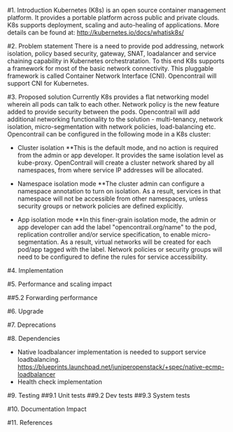 
#1. Introduction
Kubernetes (K8s) is an open source container management platform. It provides a portable platform across public and private clouds. K8s supports deployment, scaling and auto-healing of applications. More details can be found at: http://kubernetes.io/docs/whatisk8s/




#2. Problem statement
There is a need to provide pod addressing, network isolation, policy based security, gateway, SNAT, loadalancer and service chaining capability in Kubernetes orchestratation. To this end K8s supports a framework for most of the basic network connectivity. This pluggable framework is called Container Network Interface (CNI). Opencontrail will support CNI for Kubernetes.
 

#3. Proposed solution
Currently K8s provides a flat networking model wherein all pods can talk to each other. Network policy is the new feature added to provide security between the pods. Opencontrail will add additional networking functionality to the solution - multi-tenancy, network isolation, micro-segmentation with network policies, load-balancing etc. Opencontrail can be configured in the following mode in a K8s cluster:

* Cluster isolation
**This is the default mode, and no action is required from the admin or app developer. It provides the same isolation level as kube-proxy. OpenContrail will create a cluster network shared by all namespaces, from where service IP addresses will be allocated.

* Namespace isolation mode
**The cluster admin can configure a namespace annotation to turn on isolation. As a result, services in that namespace will not be accessible from other namespaces, unless security groups or network policies are defined explicitly.

* App isolation mode
**In this finer-grain isolation mode, the admin or app developer can add the label "opencontrail.org/name" to the pod, replication controller and/or service specification, to enable micro-segmentation. As a result, virtual networks will be created for each pod/app tagged with the label. Network policies or security groups will need to be configured to define the rules for service accessibility.


#4. Implementation


#5. Performance and scaling impact

##5.2 Forwarding performance

#6. Upgrade

#7. Deprecations

#8. Dependencies
* Native loadbalancer implementation is needed to support service loadbalancing. https://blueprints.launchpad.net/juniperopenstack/+spec/native-ecmp-loadbalancer
* Health check implementation

#9. Testing
##9.1 Unit tests
##9.2 Dev tests
##9.3 System tests

#10. Documentation Impact

#11. References